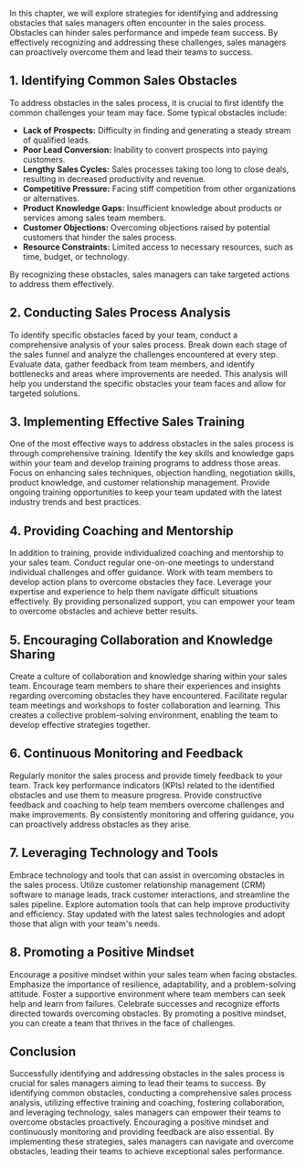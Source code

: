 
In this chapter, we will explore strategies for identifying and addressing obstacles that sales managers often encounter in the sales process. Obstacles can hinder sales performance and impede team success. By effectively recognizing and addressing these challenges, sales managers can proactively overcome them and lead their teams to success.

1\. Identifying Common Sales Obstacles
-------------------------------------

To address obstacles in the sales process, it is crucial to first identify the common challenges your team may face. Some typical obstacles include:

* **Lack of Prospects:** Difficulty in finding and generating a steady stream of qualified leads.
* **Poor Lead Conversion:** Inability to convert prospects into paying customers.
* **Lengthy Sales Cycles:** Sales processes taking too long to close deals, resulting in decreased productivity and revenue.
* **Competitive Pressure:** Facing stiff competition from other organizations or alternatives.
* **Product Knowledge Gaps:** Insufficient knowledge about products or services among sales team members.
* **Customer Objections:** Overcoming objections raised by potential customers that hinder the sales process.
* **Resource Constraints:** Limited access to necessary resources, such as time, budget, or technology.

By recognizing these obstacles, sales managers can take targeted actions to address them effectively.

2\. Conducting Sales Process Analysis
------------------------------------

To identify specific obstacles faced by your team, conduct a comprehensive analysis of your sales process. Break down each stage of the sales funnel and analyze the challenges encountered at every step. Evaluate data, gather feedback from team members, and identify bottlenecks and areas where improvements are needed. This analysis will help you understand the specific obstacles your team faces and allow for targeted solutions.

3\. Implementing Effective Sales Training
----------------------------------------

One of the most effective ways to address obstacles in the sales process is through comprehensive training. Identify the key skills and knowledge gaps within your team and develop training programs to address those areas. Focus on enhancing sales techniques, objection handling, negotiation skills, product knowledge, and customer relationship management. Provide ongoing training opportunities to keep your team updated with the latest industry trends and best practices.

4\. Providing Coaching and Mentorship
------------------------------------

In addition to training, provide individualized coaching and mentorship to your sales team. Conduct regular one-on-one meetings to understand individual challenges and offer guidance. Work with team members to develop action plans to overcome obstacles they face. Leverage your expertise and experience to help them navigate difficult situations effectively. By providing personalized support, you can empower your team to overcome obstacles and achieve better results.

5\. Encouraging Collaboration and Knowledge Sharing
--------------------------------------------------

Create a culture of collaboration and knowledge sharing within your sales team. Encourage team members to share their experiences and insights regarding overcoming obstacles they have encountered. Facilitate regular team meetings and workshops to foster collaboration and learning. This creates a collective problem-solving environment, enabling the team to develop effective strategies together.

6\. Continuous Monitoring and Feedback
-------------------------------------

Regularly monitor the sales process and provide timely feedback to your team. Track key performance indicators (KPIs) related to the identified obstacles and use them to measure progress. Provide constructive feedback and coaching to help team members overcome challenges and make improvements. By consistently monitoring and offering guidance, you can proactively address obstacles as they arise.

7\. Leveraging Technology and Tools
----------------------------------

Embrace technology and tools that can assist in overcoming obstacles in the sales process. Utilize customer relationship management (CRM) software to manage leads, track customer interactions, and streamline the sales pipeline. Explore automation tools that can help improve productivity and efficiency. Stay updated with the latest sales technologies and adopt those that align with your team's needs.

8\. Promoting a Positive Mindset
-------------------------------

Encourage a positive mindset within your sales team when facing obstacles. Emphasize the importance of resilience, adaptability, and a problem-solving attitude. Foster a supportive environment where team members can seek help and learn from failures. Celebrate successes and recognize efforts directed towards overcoming obstacles. By promoting a positive mindset, you can create a team that thrives in the face of challenges.

Conclusion
----------

Successfully identifying and addressing obstacles in the sales process is crucial for sales managers aiming to lead their teams to success. By identifying common obstacles, conducting a comprehensive sales process analysis, utilizing effective training and coaching, fostering collaboration, and leveraging technology, sales managers can empower their teams to overcome obstacles proactively. Encouraging a positive mindset and continuously monitoring and providing feedback are also essential. By implementing these strategies, sales managers can navigate and overcome obstacles, leading their teams to achieve exceptional sales performance.
